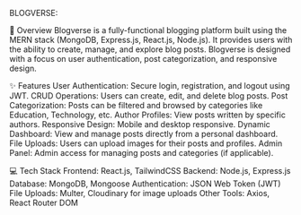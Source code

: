 BLOGVERSE:



📖 Overview
Blogverse is a fully-functional blogging platform built using the MERN stack (MongoDB, Express.js, React.js, Node.js). It provides users with the ability to create, manage, and explore blog posts. Blogverse is designed with a focus on user authentication, post categorization, and responsive design.

✨ Features
User Authentication: Secure login, registration, and logout using JWT.
CRUD Operations: Users can create, edit, and delete blog posts.
Post Categorization: Posts can be filtered and browsed by categories like Education, Technology, etc.
Author Profiles: View posts written by specific authors.
Responsive Design: Mobile and desktop responsive.
Dynamic Dashboard: View and manage posts directly from a personal dashboard.
File Uploads: Users can upload images for their posts and profiles.
Admin Panel: Admin access for managing posts and categories (if applicable).


💻 Tech Stack
Frontend: React.js, TailwindCSS
Backend: Node.js, Express.js
Database: MongoDB, Mongoose
Authentication: JSON Web Token (JWT)
File Uploads: Multer, Cloudinary for image uploads
Other Tools: Axios, React Router DOM
